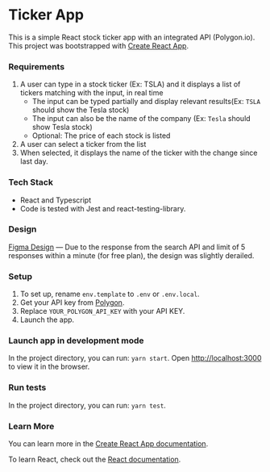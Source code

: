 # Ticker App

This is a simple React stock ticker app with an integrated API (Polygon.io). This project was bootstrapped with [Create React App](https://github.com/facebook/create-react-app).

### Requirements

1. A user can type in a stock ticker (Ex: TSLA) and it displays a list of tickers matching with the input, in real time
    - The input can be typed partially and display relevant results(Ex: `TSLA` should show the Tesla stock)
    - The input can also be the name of the company (Ex: `Tesla` should show Tesla stock)
    - Optional: The price of each stock is listed
2. A user can select a ticker from the list
3. When selected, it displays the name of the ticker with the change since last day.

### Tech Stack

- React and Typescript
- Code is tested with Jest and react-testing-library.

### Design

 [Figma Design](https://www.figma.com/file/npYI4Am7sdgzH2VZSVmZYl/Test-Task-Ticker-Impakt) — Due to the response from the search API and limit of 5 responses within a minute (for free plan), the design was slightly derailed.


### Setup
1. To set up, rename `env.template` to `.env` or `.env.local`.
2. Get your API key from [Polygon](https://polygon.io).
3. Replace `YOUR_POLYGON_API_KEY` with your API KEY.
4. Launch the app.

### Launch app in development mode

In the project directory, you can run: `yarn start`. Open [http://localhost:3000](http://localhost:3000) to view it in the browser.

### Run tests

In the project directory, you can run: `yarn test`.
### Learn More

You can learn more in the [Create React App documentation](https://facebook.github.io/create-react-app/docs/getting-started).

To learn React, check out the [React documentation](https://reactjs.org/).
